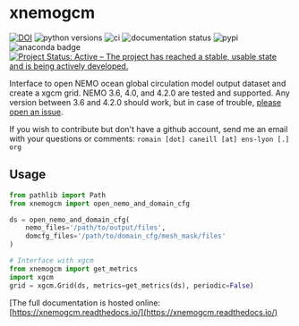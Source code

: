 # xnemogcm

[![DOI](https://zenodo.org/badge/DOI/10.5281/zenodo.5724577.svg)](https://doi.org/10.5281/zenodo.5724577)
![python versions](https://img.shields.io/pypi/pyversions/xnemogcm.svg)
![ci](https://github.com/rcaneill/xnemogcm/actions/workflows/ci.yml/badge.svg)
![documentation status](https://readthedocs.org/projects/xnemogcm/badge/?version=latest)
![pypi](https://badge.fury.io/py/xnemogcm.svg)
![anaconda badge](https://anaconda.org/conda-forge/xnemogcm/badges/version.svg)
[![Project Status: Active – The project has reached a stable, usable state and is being actively developed.](https://www.repostatus.org/badges/latest/active.svg)](https://www.repostatus.org/#active)

Interface to open NEMO ocean global circulation model output dataset and create a xgcm grid.
NEMO 3.6, 4.0, and 4.2.0 are tested and supported. Any version between 3.6 and 4.2.0 should work,
but in case of trouble, [please open an issue](https://github.com/rcaneill/xnemogcm/issues).

If you wish to contribute but don't have a github account, send me an email with your questions or comments: `romain [dot] caneill [at] ens-lyon [.] org`

## Usage

```python
from pathlib import Path
from xnemogcm import open_nemo_and_domain_cfg

ds = open_nemo_and_domain_cfg(
    nemo_files='/path/to/output/files',
    domcfg_files='/path/to/domain_cfg/mesh_mask/files'
)

# Interface with xgcm
from xnemogcm import get_metrics
import xgcm
grid = xgcm.Grid(ds, metrics=get_metrics(ds), periodic=False)
```

[The full documentation is hosted online:
[https://xnemogcm.readthedocs.io/](https://xnemogcm.readthedocs.io/)

